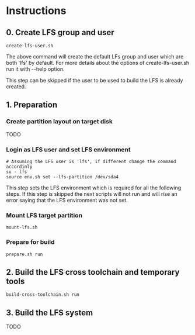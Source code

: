 # Instructions

## 0. Create LFS group and user
```
create-lfs-user.sh
```
The above command will create the default LFs group and user which are both 'lfs' by default.
For more details about the options of create-lfs-user.sh run it with --help option.

This step can be skipped if the user to be used to build the LFS is already created.

## 1. Preparation

### Create partition layout on target disk
TODO

### Login as LFS user and set LFS environment
```
# Assuming the LFS user is 'lfs', if different change the command accordinly
su - lfs
source env.sh set --lfs-partition /dev/sda4
```
This step sets the LFS environment which is required for all the following steps.
If this step is skipped the next scripts will not run and will rise an error saying that the LFS environment was not set. 

### Mount LFS target partition
```
mount-lfs.sh
```

### Prepare for build
```
prepare.sh run
```

## 2. Build the LFS cross toolchain and temporary tools
```
build-cross-toolchain.sh run
```

## 3. Build the LFS system
TODO